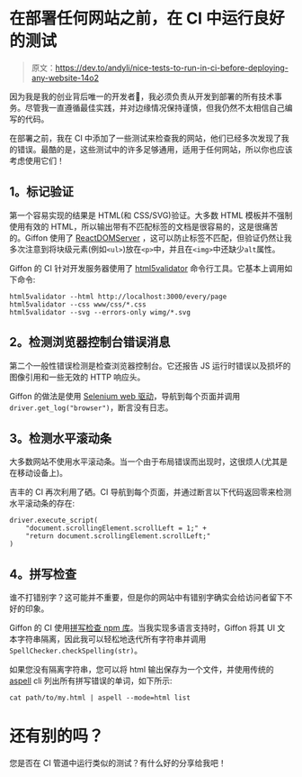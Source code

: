 # 在部署任何网站之前，在 CI 中运行良好的测试

> 原文：<https://dev.to/andyli/nice-tests-to-run-in-ci-before-deploying-any-website-14o2>

因为我是我的创业背后唯一的开发者🎁，我必须负责从开发到部署的所有技术事务。尽管我一直遵循最佳实践，并对边缘情况保持谨慎，但我仍然不太相信自己编写的代码。

在部署之前，我在 CI 中添加了一些测试来检查我的网站，他们已经多次发现了我的错误。最酷的是，这些测试中的许多足够通用，适用于任何网站，所以你也应该考虑使用它们！

## 1。标记验证

第一个容易实现的结果是 HTML(和 CSS/SVG)验证。大多数 HTML 模板并不强制使用有效的 HTML，所以输出带有不匹配标签的文档是很容易的，这是很痛苦的。Giffon 使用了 [ReactDOMServer](https://reactjs.org/docs/react-dom-server.html) ，这可以防止标签不匹配，但验证仍然让我多次注意到将块级元素(例如`<ul>`)放在`<p>`中，并且在`<img>`中还缺少`alt`属性。

Giffon 的 CI 针对开发服务器使用了 [html5validator](https://github.com/svenkreiss/html5validator) 命令行工具。它基本上调用如下命令:

```
html5validator --html http://localhost:3000/every/page
html5validator --css www/css/*.css
html5validator --svg --errors-only wimg/*.svg 
```

## 2。检测浏览器控制台错误消息

第二个一般性错误检测是检查浏览器控制台。它还报告 JS 运行时错误以及损坏的图像引用和一些无效的 HTTP 响应头。

Giffon 的做法是使用 [Selenium web 驱动](https://www.seleniumhq.org/projects/webdriver/)，导航到每个页面并调用`driver.get_log("browser")`，断言没有日志。

## 3。检测水平滚动条

大多数网站不使用水平滚动条。当一个由于布局错误而出现时，这很烦人(尤其是在移动设备上)。

吉丰的 CI 再次利用了硒。CI 导航到每个页面，并通过断言以下代码返回零来检测水平滚动条的存在:

```
driver.execute_script(
    "document.scrollingElement.scrollLeft = 1;" +
    "return document.scrollingElement.scrollLeft;"
) 
```

## 4。拼写检查

谁不打错别字？这可能并不重要，但是你的网站中有错别字确实会给访问者留下不好的印象。

Giffon 的 CI 使用[拼写检查 npm 库](https://www.npmjs.com/package/spellchecker)。当我实现多语言支持时，Giffon 将其 UI 文本字符串隔离，因此我可以轻松地迭代所有字符串并调用`SpellChecker.checkSpelling(str)`。

如果您没有隔离字符串，您可以将 html 输出保存为一个文件，并使用传统的 [aspell](http://aspell.net/) cli 列出所有拼写错误的单词，如下所示:

```
cat path/to/my.html | aspell --mode=html list 
```

# 还有别的吗？

您是否在 CI 管道中运行类似的测试？有什么好的分享给我吧！